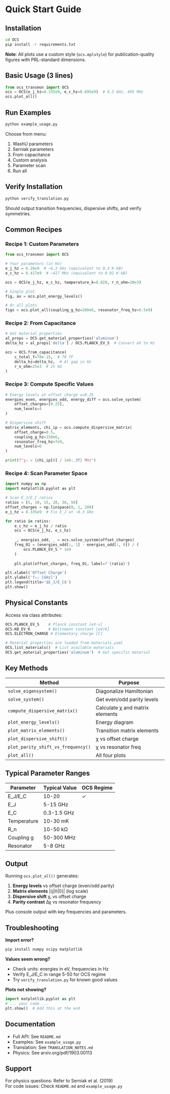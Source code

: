 # Quick Start Guide

## Installation

```bash
cd OCS
pip install -r requirements.txt
```

**Note**: All plots use a custom style (`ocs.mplstyle`) for 
publication-quality figures with PRL-standard dimensions.

## Basic Usage (3 lines)

```python
from ocs_transmon import OCS
ocs = OCS(e_j_hz=8.335e9, e_c_hz=0.695e9)  # 8.3 GHz, 695 MHz
ocs.plot_all()
```

## Run Examples

```bash
python example_usage.py
```

Choose from menu:
1. WashU parameters
2. Serniak parameters  
3. From capacitance
4. Custom analysis
5. Parameter scan
6. Run all

## Verify Installation

```bash
python verify_translation.py
```

Should output transition frequencies, dispersive shifts, and verify 
symmetries.

## Common Recipes

### Recipe 1: Custom Parameters

```python
from ocs_transmon import OCS

# Your parameters (in Hz)
e_j_hz = 6.26e9  # ~6.3 GHz (equivalent to 0.3 K·kB)
e_c_hz = 0.417e9  # ~417 MHz (equivalent to 0.02 K·kB)

ocs = OCS(e_j_hz, e_c_hz, temperature_k=0.020, r_n_ohm=30e3)

# Single plot
fig, ax = ocs.plot_energy_levels()

# Or all plots
figs = ocs.plot_all(coupling_g_hz=200e6, resonator_freq_hz=6.5e9)
```

### Recipe 2: From Capacitance

```python
# Get material properties
al_props = OCS.get_material_properties('aluminum')
delta_hz = al_props['delta'] / OCS.PLANCK_EV_S  # Convert eV to Hz

ocs = OCS.from_capacitance(
    c_total_f=70e-15,  # 70 fF
    delta_hz=delta_hz,  # Al gap in Hz
    r_n_ohm=25e3  # 25 kΩ
)
```

### Recipe 3: Compute Specific Values

```python
# Energy levels at offset charge u=0.25
energies_even, energies_odd, energy_diff = ocs.solve_system(
    offset_charges=[0.25], 
    num_levels=4
)

# Dispersive shift
matrix_elements, chi_ip = ocs.compute_dispersive_matrix(
    offset_charge=0.5,
    coupling_g_hz=150e6,
    resonator_freq_hz=7e9,
    num_levels=6
)

print(f"χ₀ = {chi_ip[0] / 1e6:.3f} MHz")
```

### Recipe 4: Scan Parameter Space

```python
import numpy as np
import matplotlib.pyplot as plt

# Scan E_J/E_C ratios
ratios = [5, 10, 15, 20, 30, 50]
offset_charges = np.linspace(0, 1, 200)
e_j_hz = 8.335e9  # Fix E_J at ~8.3 GHz

for ratio in ratios:
    e_c_hz = e_j_hz / ratio
    ocs = OCS(e_j_hz, e_c_hz)
    
    _, energies_odd, _ = ocs.solve_system(offset_charges)
    freq_01 = (energies_odd[:, 1] - energies_odd[:, 0]) / (
        ocs.PLANCK_EV_S * 1e9
    )
    
    plt.plot(offset_charges, freq_01, label=f'{ratio}')

plt.xlabel('Offset Charge')
plt.ylabel('f₀₁ [GHz]')
plt.legend(title='$E_J/E_C$')
plt.show()
```

## Physical Constants

Access via class attributes:
```python
OCS.PLANCK_EV_S    # Planck constant [eV·s]
OCS.KB_EV_K        # Boltzmann constant [eV/K]
OCS.ELECTRON_CHARGE # Elementary charge [C]

# Material properties are loaded from materials.yaml
OCS.list_materials()  # List available materials
OCS.get_material_properties('aluminum')  # Get specific material
```

## Key Methods

| Method | Purpose |
|--------|---------|
| `solve_eigensystem()` | Diagonalize Hamiltonian |
| `solve_system()` | Get even/odd parity levels |
| `compute_dispersive_matrix()` | Calculate χ and matrix elements |
| `plot_energy_levels()` | Energy diagram |
| `plot_matrix_elements()` | Transition matrix elements |
| `plot_dispersive_shift()` | χ vs offset charge |
| `plot_parity_shift_vs_frequency()` | χ vs resonator freq |
| `plot_all()` | All four plots |

## Typical Parameter Ranges

| Parameter | Typical Value | OCS Regime |
|-----------|---------------|------------|
| E_J/E_C | 10-20 | ✓ |
| E_J | 5-15 GHz | |
| E_C | 0.3-1.5 GHz | |
| Temperature | 10-30 mK | |
| R_n | 10-50 kΩ | |
| Coupling g | 50-300 MHz | |
| Resonator | 5-8 GHz | |

## Output

Running `ocs.plot_all()` generates:

1. **Energy levels** vs offset charge (even/odd parity)
2. **Matrix elements** |⟨j|n̂|0⟩| (log scale)
3. **Dispersive shift** χᵢ vs offset charge
4. **Parity contrast** Δχ vs resonator frequency

Plus console output with key frequencies and parameters.

## Troubleshooting

**Import error?**
```bash
pip install numpy scipy matplotlib
```

**Values seem wrong?**
- Check units: energies in eV, frequencies in Hz
- Verify E_J/E_C in range 5-50 for OCS regime
- Try `verify_translation.py` for known good values

**Plots not showing?**
```python
import matplotlib.pyplot as plt
# ... your code ...
plt.show()  # Add this at the end
```

## Documentation

- Full API: See `README.md`
- Examples: See `example_usage.py`
- Translation: See `TRANSLATION_NOTES.md`
- Physics: See arxiv.org/pdf/1903.00113

## Support

For physics questions: Refer to Serniak et al. (2019)  
For code issues: Check `README.md` and `example_usage.py`

